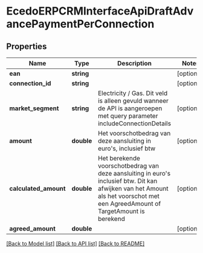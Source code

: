 # EcedoERPCRMInterfaceApiDraftAdvancePaymentPerConnection

## Properties
Name | Type | Description | Notes
------------ | ------------- | ------------- | -------------
**ean** | **string** |  | [optional] 
**connection_id** | **string** |  | [optional] 
**market_segment** | **string** | Electricity / Gas. Dit veld is alleen gevuld wanneer de API is aangeroepen met query parameter includeConnectionDetails | [optional] 
**amount** | **double** | Het voorschotbedrag van deze aansluiting in euro&#39;s, inclusief btw | [optional] 
**calculated_amount** | **double** | Het berekende voorschotbedrag van deze aansluiting in euro&#39;s inclusief btw. Dit kan afwijken van het Amount als het voorschot met een AgreedAmount of TargetAmount is berekend | [optional] 
**agreed_amount** | **double** |  | [optional] 

[[Back to Model list]](../README.md#documentation-for-models) [[Back to API list]](../README.md#documentation-for-api-endpoints) [[Back to README]](../README.md)



